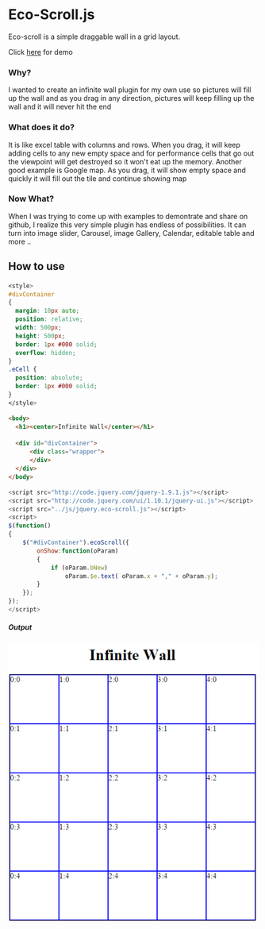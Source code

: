 # Eco-Scroll.js
Eco-scroll is a simple draggable wall in a grid layout. 

Click [here] for demo

### Why?
I wanted to create an infinite wall plugin for my own use so pictures will fill up the wall and as you drag in any direction, pictures will keep filling up the wall and it will never hit the end 

### What does it do?
It is like excel table with columns and rows. When you drag, it will keep adding cells to any new empty space and for performance cells that go out the viewpoint will get destroyed so it won't eat up the memory. Another good example is Google map. As you drag, it will show empty space and quickly it will fill out the tile and continue showing map

### Now What?
When I was trying to come up with examples to demontrate and share on github, I realize this very simple plugin has endless of possibilities. It can turn into image slider, Carousel, image Gallery, Calendar, editable table and more ..

## How to use

``` css
<style>
#divContainer 
{
  margin: 10px auto;
  position: relative;
  width: 500px;
  height: 500px;               
  border: 1px #000 solid;
  overflow: hidden;
}
.eCell {
  position: absolute;
  border: 1px #000 solid;
}
</style>
```

``` html
<body>       
  <h1><center>Infinite Wall</center></h1>
 
  <div id="divContainer">
      <div class="wrapper">                               
      </div>       
  </div>       
</body>
```

``` javascript
<script src="http://code.jquery.com/jquery-1.9.1.js"></script>
<script src="http://code.jquery.com/ui/1.10.1/jquery-ui.js"></script>
<script src="../js/jquery.eco-scroll.js"></script>       
<script>           
$(function()
{  
    $("#divContainer").ecoScroll({
        onShow:function(oParam)
        {
            if (oParam.bNew)
                oParam.$e.text( oParam.x + "," + oParam.y);
        }
    });
});
</script>
```

##### Output

![alt text](https://github.com/Juntamng/eco-Scroll/blob/master/img/screenshot4.png "Output")

[here]: https://juntamng.github.io/eco-Scroll/






